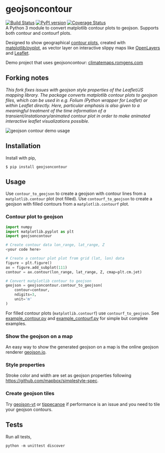 # geojsoncontour
[![Build Status](https://travis-ci.org/bartromgens/geojsoncontour.svg?branch=master)](https://travis-ci.org/bartromgens/geojsoncontour) [![PyPI version](https://badge.fury.io/py/geojsoncontour.svg)](https://badge.fury.io/py/geojsoncontour) [![Coverage Status](https://coveralls.io/repos/github/bartromgens/geojsoncontour/badge.svg?branch=master)](https://coveralls.io/github/bartromgens/geojsoncontour?branch=master)  
A Python 3 module to convert matplotlib contour plots to geojson. Supports both contour and contourf plots.

Designed to show geographical [contour plots](http://matplotlib.org/examples/pylab_examples/contour_demo.html),
created with [matplotlib/pyplot](https://github.com/matplotlib/matplotlib), as vector layer on interactive slippy maps like [OpenLayers](https://github.com/openlayers/ol3) and [Leaflet](https://github.com/Leaflet/Leaflet).

Demo project that uses geojsoncontour: [climatemaps.romgens.com](http://climatemaps.romgens.com)

## Forking notes

_This fork fixes issues with geojson style properties of the Leaflet/JS mapping library. The package converts matplotlib
contour plots to geojson files, which can be used in e.g. Folium (Python wrapper for Leaflet) or within Leaflet directly.
Here, particular emphasis is also given to a meaningful treatment of the time information of a transient/instationary/animated
contour plot in order to make animated interactive leaflet visualizations possible._


![geojson contour demo usage](https://raw.githubusercontent.com/bartromgens/geojsoncontour/master/data/example_climatemaps.png)

## Installation
Install with pip,
```
$ pip install geojsoncontour
```

## Usage

Use `contour_to_geojson` to create a geojson with contour lines from a `matplotlib.contour` plot (not filled).
Use `contourf_to_geojson` to create a geojson with filled contours from a `matplotlib.contourf` plot.

### Contour plot to geojson
```python
import numpy
import matplotlib.pyplot as plt
import geojsoncontour

# Create contour data lon_range, lat_range, Z
<your code here>

# Create a contour plot plot from grid (lat, lon) data
figure = plt.figure()
ax = figure.add_subplot(111)
contour = ax.contour(lon_range, lat_range, Z, cmap=plt.cm.jet)

# Convert matplotlib contour to geojson
geojson = geojsoncontour.contour_to_geojson(
    contour=contour,
    ndigits=3,
    unit='m'
)
```
For filled contour plots (`matplotlib.contourf`) use `contourf_to_geojson`.
See [example_contour.py](examples/example_contour.py) and [example_contourf.py](examples/example_contourf.py) for simple but complete examples.

### Show the geojson on a map
An easy way to show the generated geojson on a map is the online geojson renderer [geojson.io](http://geojson.io).

### Style properties
Stroke color and width are set as geojson properties following https://github.com/mapbox/simplestyle-spec.

### Create geojson tiles
Try [geojson-vt](https://github.com/mapbox/geojson-vt) or [tippecanoe](https://github.com/mapbox/tippecanoe) if performance is an issue and you need to tile your geojson contours.


## Tests

Run all tests,
```
python -m unittest discover
```
